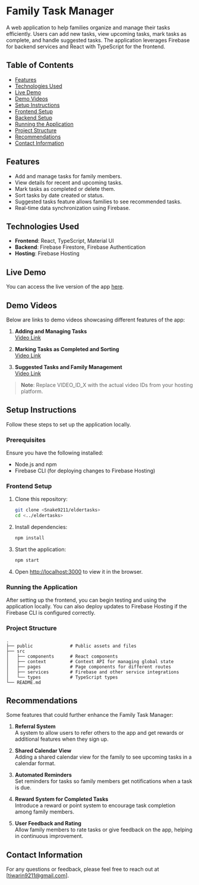 # Family Task Manager

A web application to help families organize and manage their tasks efficiently. Users can add new tasks, view upcoming tasks, mark tasks as complete, and handle suggested tasks. The application leverages Firebase for backend services and React with TypeScript for the frontend.

## Table of Contents

- [Features](#features)
- [Technologies Used](#technologies-used)
- [Live Demo](#live-demo)
- [Demo Videos](#demo-videos)
- [Setup Instructions](#setup-instructions)
- [Frontend Setup](#frontend-setup)
- [Backend Setup](#backend-setup)
- [Running the Application](#running-the-application)
- [Project Structure](#project-structure)
- [Recommendations](#recommendations)
- [Contact Information](#contact-information)

## Features

- Add and manage tasks for family members.
- View details for recent and upcoming tasks.
- Mark tasks as completed or delete them.
- Sort tasks by date created or status.
- Suggested tasks feature allows families to see recommended tasks.
- Real-time data synchronization using Firebase.

## Technologies Used

- **Frontend**: React, TypeScript, Material UI
- **Backend**: Firebase Firestore, Firebase Authentication
- **Hosting**: Firebase Hosting

## Live Demo

You can access the live version of the app [here]({link}).

## Demo Videos

Below are links to demo videos showcasing different features of the app:

1. **Adding and Managing Tasks**  
   [Video Link](https://www.youtube.com/watch?v=VIDEO_ID_1)

2. **Marking Tasks as Completed and Sorting**  
   [Video Link](https://www.youtube.com/watch?v=VIDEO_ID_2)

3. **Suggested Tasks and Family Management**  
   [Video Link](https://www.youtube.com/watch?v=VIDEO_ID_3)

> **Note**: Replace VIDEO_ID_X with the actual video IDs from your hosting platform.

## Setup Instructions

Follow these steps to set up the application locally. 

### Prerequisites

Ensure you have the following installed:
- Node.js and npm
- Firebase CLI (for deploying changes to Firebase Hosting)

### Frontend Setup

1. Clone this repository:
   ```bash
   git clone <Snake9211/eldertasks>
   cd <../eldertasks>
   ```

2. Install dependencies:
   ```bash
   npm install
   ```

3. Start the application:
   ```bash
   npm start
   ```

4. Open [http://localhost:3000](http://localhost:3000) to view it in the browser.

### Running the Application

After setting up the frontend, you can begin testing and using the application locally. You can also deploy updates to Firebase Hosting if the Firebase CLI is configured correctly.

### Project Structure

```plaintext
.
├── public              # Public assets and files
├── src
│   ├── components      # React components
│   ├── context         # Context API for managing global state
│   ├── pages           # Page components for different routes
│   ├── services        # Firebase and other service integrations
│   └── types           # TypeScript types
└── README.md
```

## Recommendations

Some features that could further enhance the Family Task Manager:

1. **Referral System**  
   A system to allow users to refer others to the app and get rewards or additional features when they sign up.

2. **Shared Calendar View**  
   Adding a shared calendar view for the family to see upcoming tasks in a calendar format.

3. **Automated Reminders**  
   Set reminders for tasks so family members get notifications when a task is due.

4. **Reward System for Completed Tasks**  
   Introduce a reward or point system to encourage task completion among family members.

5. **User Feedback and Rating**  
   Allow family members to rate tasks or give feedback on the app, helping in continuous improvement.

## Contact Information

For any questions or feedback, please feel free to reach out at [tiwarin9211@gmail.com].

